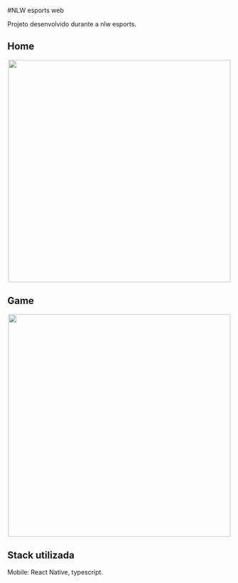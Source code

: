 #NLW esports web

Projeto desenvolvido durante a nlw esports.

## Home

<div align="center"> 
    <img src="https://user-images.githubusercontent.com/22270476/191421308-20042ccd-e96a-474b-a135-c685fd3faa60.jpeg" height="500px"/> 
</div>

## Game

<div align="center"> 
    <img src="https://user-images.githubusercontent.com/22270476/191421311-347c6b0f-4d82-4820-a13a-34d70309364f.jpeg" height="500px"  />
</div>

## Stack utilizada

Mobile: React Native, typescript.
